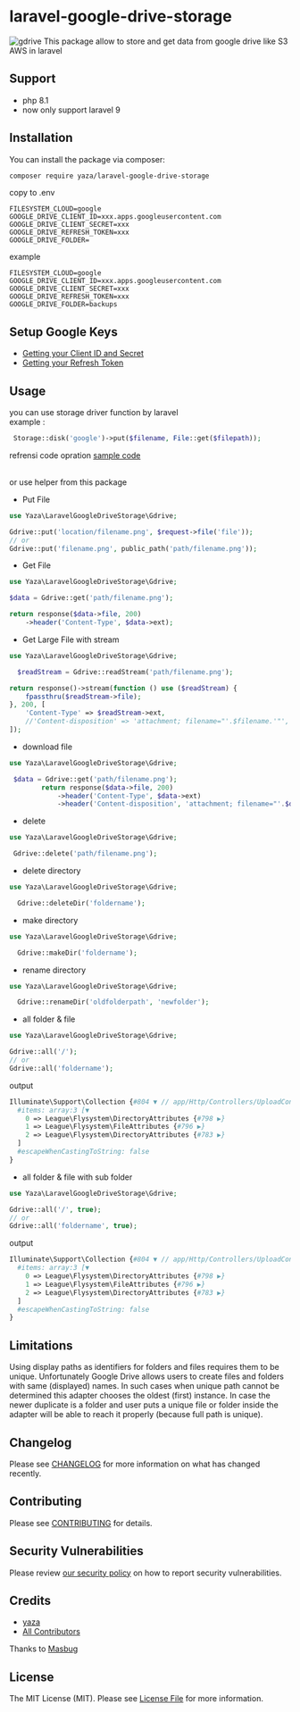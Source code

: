 # laravel-google-drive-storage
![gdrive](https://is4-ssl.mzstatic.com/image/thumb/Purple122/v4/d9/cb/a8/d9cba8b1-85a0-723a-3f03-bdc6b76476d5/logo_drive_2020q4_color-0-1x_U007emarketing-0-0-0-6-0-0-0-85-220.png/1200x630wa.png)
This package allow to store and get data from google drive like S3 AWS in laravel

## Support
- php 8.1
- now only support laravel 9

## Installation

You can install the package via composer:

```bash
composer require yaza/laravel-google-drive-storage
```

copy to .env
```env
FILESYSTEM_CLOUD=google
GOOGLE_DRIVE_CLIENT_ID=xxx.apps.googleusercontent.com
GOOGLE_DRIVE_CLIENT_SECRET=xxx
GOOGLE_DRIVE_REFRESH_TOKEN=xxx
GOOGLE_DRIVE_FOLDER=
```
example
```env
FILESYSTEM_CLOUD=google
GOOGLE_DRIVE_CLIENT_ID=xxx.apps.googleusercontent.com
GOOGLE_DRIVE_CLIENT_SECRET=xxx
GOOGLE_DRIVE_REFRESH_TOKEN=xxx
GOOGLE_DRIVE_FOLDER=backups
```

## Setup Google Keys
   - [Getting your Client ID and Secret](https://github.com/ivanvermeyen/laravel-google-drive-demo/blob/master/README/1-getting-your-dlient-id-and-secret.md)
   - [Getting your Refresh Token](https://github.com/ivanvermeyen/laravel-google-drive-demo/blob/master/README/2-getting-your-refresh-token.md)
## Usage
you can use storage driver function by laravel <br>
example :
```php
 Storage::disk('google')->put($filename, File::get($filepath));
```
refrensi code opration [sample code](https://github.com/ivanvermeyen/laravel-google-drive-demo/blob/master/routes/web.php)

<br>
or use helper from this package
<br>

- Put File

```php
use Yaza\LaravelGoogleDriveStorage\Gdrive;

Gdrive::put('location/filename.png', $request->file('file'));
// or
Gdrive::put('filename.png', public_path('path/filename.png'));
``` 

- Get File

```php 
use Yaza\LaravelGoogleDriveStorage\Gdrive;

$data = Gdrive::get('path/filename.png');

return response($data->file, 200)
    ->header('Content-Type', $data->ext);
```

- Get Large File with stream

```php
use Yaza\LaravelGoogleDriveStorage\Gdrive;

  $readStream = Gdrive::readStream('path/filename.png');

return response()->stream(function () use ($readStream) {
    fpassthru($readStream->file);
}, 200, [
    'Content-Type' => $readStream->ext,
    //'Content-disposition' => 'attachment; filename="'.$filename.'"', // force download?
]);
```

- download file
```php 
use Yaza\LaravelGoogleDriveStorage\Gdrive;

 $data = Gdrive::get('path/filename.png');
        return response($data->file, 200)
            ->header('Content-Type', $data->ext)
            ->header('Content-disposition', 'attachment; filename="'.$data->filename.'"');
```

- delete
```php 
use Yaza\LaravelGoogleDriveStorage\Gdrive;

 Gdrive::delete('path/filename.png');
```

- delete directory
```php 
use Yaza\LaravelGoogleDriveStorage\Gdrive;

  Gdrive::deleteDir('foldername');
```

- make directory
```php 
use Yaza\LaravelGoogleDriveStorage\Gdrive;

  Gdrive::makeDir('foldername');
```

- rename directory
```php 
use Yaza\LaravelGoogleDriveStorage\Gdrive;

  Gdrive::renameDir('oldfolderpath', 'newfolder');
```

- all folder & file
```php
use Yaza\LaravelGoogleDriveStorage\Gdrive;

Gdrive::all('/');
// or
Gdrive::all('foldername');
```
output
```php
Illuminate\Support\Collection {#804 ▼ // app/Http/Controllers/UploadController.php:70
  #items: array:3 [▼
    0 => League\Flysystem\DirectoryAttributes {#798 ▶}
    1 => League\Flysystem\FileAttributes {#796 ▶}
    2 => League\Flysystem\DirectoryAttributes {#783 ▶}
  ]
  #escapeWhenCastingToString: false
}
```


- all folder & file with sub folder
```php
use Yaza\LaravelGoogleDriveStorage\Gdrive;

Gdrive::all('/', true);
// or
Gdrive::all('foldername', true);
```
output
```php
Illuminate\Support\Collection {#804 ▼ // app/Http/Controllers/UploadController.php:70
  #items: array:3 [▼
    0 => League\Flysystem\DirectoryAttributes {#798 ▶}
    1 => League\Flysystem\FileAttributes {#796 ▶}
    2 => League\Flysystem\DirectoryAttributes {#783 ▶}
  ]
  #escapeWhenCastingToString: false
}
```

## Limitations
Using display paths as identifiers for folders and files requires them to be unique. Unfortunately Google Drive allows users to create files and folders with same (displayed) names. In such cases when unique path cannot be determined this adapter chooses the oldest (first) instance. In case the newer duplicate is a folder and user puts a unique file or folder inside the adapter will be able to reach it properly (because full path is unique).

## Changelog

Please see [CHANGELOG](CHANGELOG.md) for more information on what has changed recently.

## Contributing

Please see [CONTRIBUTING](CONTRIBUTING.md) for details.

## Security Vulnerabilities

Please review [our security policy](../../security/policy) on how to report security vulnerabilities.

## Credits

- [yaza](https://github.com/yaza-putu)
- [All Contributors](../../contributors)

Thanks to [Masbug](https://github.com/masbug/flysystem-google-drive-ext)

## License

The MIT License (MIT). Please see [License File](LICENSE.md) for more information.
